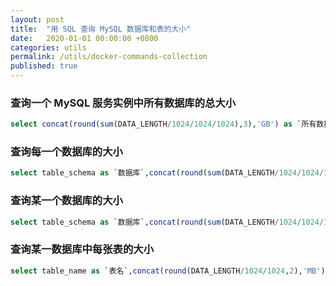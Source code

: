 ```yaml
---
layout: post
title:  "用 SQL 查询 MySQL 数据库和表的大小"
date:   2020-01-01 00:00:00 +0800
categories: utils
permalink: /utils/docker-commands-collection
published: true
---
```


### 查询一个 MySQL 服务实例中所有数据库的总大小

```sql
select concat(round(sum(DATA_LENGTH/1024/1024/1024),3),'GB') as `所有数据库的总大小` from information_schema.TABLES;
```

### 查询每一个数据库的大小

```sql
select table_schema as `数据库`,concat(round(sum(DATA_LENGTH/1024/1024/1024),3),'GB') as `大小` from information_schema.TABLES group by table_schema;
```

### 查询某一个数据库的大小

```sql
select table_schema as `数据库`,concat(round(sum(DATA_LENGTH/1024/1024/1024),3),'GB') as `大小` from information_schema.TABLES where table_schema='database_name';
```

### 查询某一数据库中每张表的大小

```sql
select table_name as `表名`,concat(round(DATA_LENGTH/1024/1024,2),'MB') as `大小` from information_schema.TABLES where table_schema='database_name';
```
